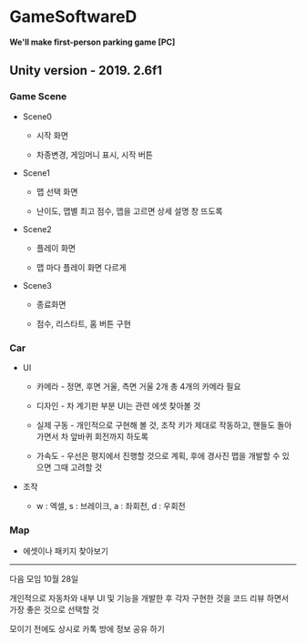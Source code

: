 # GameSoftwareD

**We'll make first-person parking game [PC]**

Unity version - 2019. 2.6f1
---
### Game Scene
* Scene0

    * 시작 화면

    * 차종변경, 게임머니 표시, 시작 버튼

* Scene1

    * 맵 선택 화면

    * 난이도, 맵별 최고 점수, 맵을 고르면 상세 설명 창 뜨도록

* Scene2

    * 플레이 화면

    * 맵 마다 플레이 화면 다르게

* Scene3

    * 종료화면

    * 점수, 리스타트, 홈 버튼 구현

### Car

* UI 

    * 카메라 - 정면, 후면 거울, 측면 거울 2개 총 4개의 카메라 필요

    * 디자인 - 차 계기판 부분 UI는 관련 에셋 찾아볼 것

    * 실제 구동 - 개인적으로 구현해 볼 것, 조작 키가 제대로 작동하고, 핸들도 돌아가면서 차 앞바퀴 회전까지 하도록 

    * 가속도 - 우선은 평지에서 진행할 것으로 계획, 후에 경사진 맵을 개발할 수 있으면 그때 고려할 것 

* 조작

    * w : 엑셀, s : 브레이크, a : 좌회전, d : 우회전

### Map

* 에셋이나 패키지 찾아보기


---


다음 모임 10월 28일

개인적으로 자동차와 내부 UI 및 기능을 개발한 후 각자 구현한 것을 코드 리뷰 하면서 가장 좋은 것으로 선택할 것

모이기 전에도 상시로 카톡 방에 정보 공유 하기
